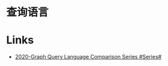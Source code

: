 # 查询语言

# Links

- [2020-Graph Query Language Comparison Series #Series#](https://nebula-graph.io/en/posts/graph-query-language-comparison-cypher-gremlin-ngql/)
